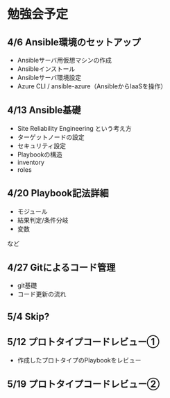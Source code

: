 # 勉強会予定

## 4/6 Ansible環境のセットアップ

- Ansibleサーバ用仮想マシンの作成
- Ansibleインストール
- Ansibleサーバ環境設定
- Azure CLI / ansible-azure（AnsibleからIaaSを操作）

## 4/13 Ansible基礎

- Site Reliability Engineering という考え方
- ターゲットノードの設定
- セキュリティ設定
- Playbookの構造
- inventory
- roles

## 4/20 Playbook記法詳細

- モジュール
- 結果判定/条件分岐
- 変数

など

## 4/27 Gitによるコード管理

- git基礎
- コード更新の流れ

## 5/4 Skip?

## 5/12 プロトタイプコードレビュー①

- 作成したプロトタイプのPlaybookをレビュー

## 5/19 プロトタイプコードレビュー②
